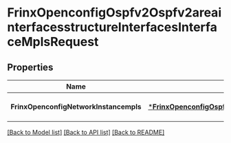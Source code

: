# FrinxOpenconfigOspfv2Ospfv2areainterfacesstructureInterfacesInterfaceMplsRequest

## Properties
Name | Type | Description | Notes
------------ | ------------- | ------------- | -------------
**FrinxOpenconfigNetworkInstancempls** | [***FrinxOpenconfigOspfv2Ospfv2areainterfacesstructureInterfacesInterfaceMpls**](frinx.openconfig.ospfv2.ospfv2areainterfacesstructure.interfaces.interface.Mpls.md) |  | [optional] [default to null]

[[Back to Model list]](../README.md#documentation-for-models) [[Back to API list]](../README.md#documentation-for-api-endpoints) [[Back to README]](../README.md)


